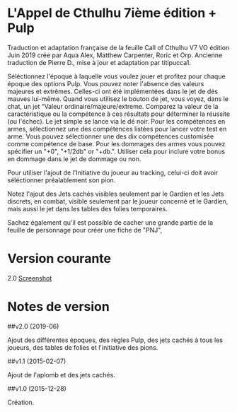 # L'Appel de Cthulhu 7ième édition + Pulp

Traduction et adaptation française de la feuille Call of Cthulhu V7 VO édition Juin 2019 crée par Aqua Alex, Matthew Carpenter, Roric et Orp. 
Ancienne traduction de Pierre D., mise à jour et adaptation par titipucca1.

Séléctionnez l'époque à laquelle vous voulez jouer et profitez pour chaque époque des options Pulp.
Vous pouvez noter l'absence des valeurs majeures et extrêmes. Celles-ci ont été implémentées dans le jet de dés mauves lui-même. 
Quand vous utilisez le bouton de jet, vous voyez, dans le chat, un jet “Valeur ordinaire/majeure/extreme. Comparez la valeur de la caractéristique ou la compétence à ces résultats pour déterminer la réussite (ou l'échec). 
Le jet simple se lance via le dé noir. 
Pour les compétences en armes, sélectionnez une des compétences listées pour lancer votre test en arme. Vous pouvez sélectionner une des dix compétences customisée comme compétence de base. Pour les dommages des armes vous pouvez spécifier un \"+0\", \"+1/2db\" or \"+db.\". Utiliser cela pour inclure votre bonus en dommage dans le jet de dommage ou non.

Pour utiliser l'ajout de l'Initiative du joueur au tracking, celui-ci doit avoir séléctionner préalablement son pion.

Notez l'ajout des Jets cachés visibles seulement par le Gardien et les Jets discrets, en combat, visible seulement par le joueur concerné et le Gardien, mais aussi le jet dans les tables des folies temporaires. 

Sachez également qu'il est possible de cacher une grande partie de la feuille de personnage pour créer une fiche de "PNJ",

# Version courante
2.0 [Screenshot](coc_7th_ed.png)

# Notes de version

##v2.0 (2019-06)

Ajout des différentes époques, des règles Pulp, des jets cachés à tous les joueurs, des tables de folies et l'initiative des pions.

##v1.1 (2015-02-07)

Ajout de l'aplomb et des jets cachés.

##v1.0 (2015-12-28)

Création.
